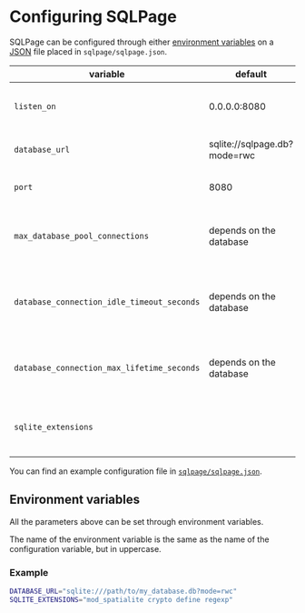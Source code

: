 # Configuring SQLPage

SQLPage can be configured through either [environment variables](https://en.wikipedia.org/wiki/Environment_variable)
on a [JSON](https://en.wikipedia.org/wiki/JSON) file placed in `sqlpage/sqlpage.json`.

| variable                                   | default                      | description                                                              |
|--------------------------------------------|------------------------------|--------------------------------------------------------------------------|
| `listen_on`                                | 0.0.0.0:8080                 | Interface and port on which the web server should listen                 |
| `database_url`                             | sqlite://sqlpage.db?mode=rwc | Database connection URL                                                  |
| `port`                                     | 8080                         | Like listen_on, but specifies only the port.                             |
| `max_database_pool_connections`            | depends on the database      | How many simultaneous database connections to open at most               |
| `database_connection_idle_timeout_seconds` | depends on the database      | Automatically close database connections after this period of inactivity |
| `database_connection_max_lifetime_seconds` | depends on the database      | Always close database connections after this amount of time              |
| `sqlite_extensions`                        |                              | An array of SQLite extensions to load, such as `mod_spatialite`          |

You can find an example configuration file in [`sqlpage/sqlpage.json`](./sqlpage/sqlpage.json).

## Environment variables

All the parameters above can be set through environment variables.

The name of the environment variable is the same as the name of the configuration variable,
but in uppercase.

### Example

```bash
DATABASE_URL="sqlite:///path/to/my_database.db?mode=rwc"
SQLITE_EXTENSIONS="mod_spatialite crypto define regexp" 
```